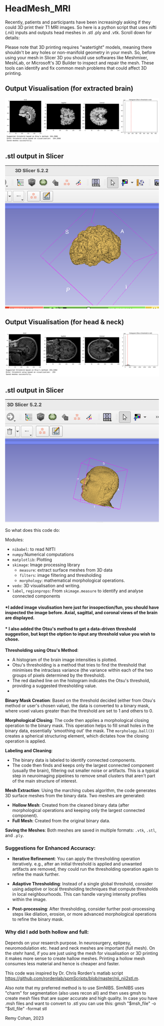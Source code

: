 # HeadMesh_MRI
Recently, patients and participants have been increasingly asking if they could 3D print their T1 MRI images. So here is a python script that uses nifti (.nii) inputs and outputs head meshes in .stl .ply and .vtk. Scroll down for details:

Please note that 3D printing requires "watertight" models, meaning there shouldn't be any holes or non-manifold geometry in your mesh. So, before using your mesh in Slicer 3D you should use softwares like Meshmixer, MeshLab, or 
Microsoft's 3D Builder to inspect and repair the mesh. These tools can identify and fix common mesh problems that could affect 3D printing.

## Output Visualisation (for extracted brain)
![Output Extract](output_extract.png)

## .stl output in Slicer
![Extract Slicer](xtrac_slicer.png)

## Output Visualisation (for head & neck)
![Full Output](output_full.png)

## .stl output in Slicer
![Full Slicer](slicer_full.png)


So what does this code do:

Modules:
   - `nibabel`: to read NIfTI 
   - `numpy`:Numerical computations 
   - `matplotlib`: Plotting
   - `skimage`: Image processing library
     - `measure`: extract surface meshes from 3D data
     - `filters`: image filtering and thresholding
     - `morphology`: mathematical morphological operations.
   - `vedo`: 3D visualisation and writing.
   - `label`, `regionprops`: From `skimage.measure` to identify and analyse connected components


   #### *I added image visulisation here just for insopection/fun, you should have inspected the image before. Axial, sagittal, and coronal views of the brain are displayed. 
   #### * I also added the Otsu's method to get a data-driven threshold suggestion, but kept the otption to input any threshold value you wish to chose. 
   

**Thresholding using Otsu's Method**:
   - A histogram of the brain image intensities is plotted.
   - Otsu's thresholding is a method that tries to find the threshold that minimises the intraclass variance (the variance within each of the two groups of pixels determined by the threshold).
   - The red dashed line on the histogram indicates the Otsu's threshold, providing a suggested thresholding value.
   - 
**Binary Mask Creation**:
   Based on the threshold decided (either from Otsu's method or user's chosen value), the data is converted to a binary mask, where voxel values greater than the threshold are set to 1 and others to 0.

**Morphological Closing**:
   The code then applies a morphological closing operation to the binary mask. This operation helps to fill small holes in the binary data, essentially 'smoothing out' the mask. The `morphology.ball(3)` creates a spherical structuring element, which dictates how the closing operation is applied.

**Labeling and Cleaning**:
   - The binary data is labeled to identify connected components.
   - The code then finds and keeps only the largest connected component (usually the brain), filtering out smaller noise or artifacts. This is a typical step in neuroimaging pipelines to remove small clusters that aren't part of the main structure of interest.

**Mesh Extraction**:
   Using the marching cubes algorithm, the code generates 3D surface meshes from the binary data. Two meshes are generated:
   - **Hollow Mesh**: Created from the cleaned binary data (after morphological operations and keeping only the largest connected component).
   - **Full Mesh**: Created from the original binary data.

**Saving the Meshes**:
   Both meshes are saved in multiple formats: `.vtk`, `.stl`, and `.ply`.


### Suggestions for Enhanced Accuracy:

- **Iterative Refinement**: You can apply the thresholding operation iteratively. e.g., after an initial threshold is applied and unwanted artifacts are removed, they could run the thresholding operation again to refine the mask further.
  
- **Adaptive Thresholding**: Instead of a single global threshold, consider using adaptive or local thresholding techniques that compute thresholds in local neighbourhoods. This can handle varying intensity profiles within the image.

- **Post-processing**: After thresholding, consider further post-processing steps like dilation, erosion, or more advanced morphological operations to refine the binary mask.

### Why did I add both hollow and full:

Depends on your resaerch purpose. In neurosurgery, eplipesy, neuromodulation etc. head and neck meshes are important (full mesh). On the otehr hand, if you are just using the mesh for visualisation or 3D printing it makes more sense to create hallow meshes.  Printing a hollow mesh consumes less material and hence is cheaper and faster.

This code was inspired by Dr. Chris Rorden's matlab script https://github.com/rordenlab/spmScripts/blob/master/nii_nii2stl.m.

Also note that my preferred method is to use SimNIBS. SimNIBS uses "charm" for segmentation (also uses recon all) and then uses gmsh to create mesh files that are super accurate and high quality. In case you have .msh files and want to convert to .stl you can use this: 
gmsh "$msh_file" -o "$stl_file" -format stl
  
Remy Cohan, 2023


